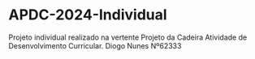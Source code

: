 # APDC-2024-Individual
Projeto individual realizado na vertente Projeto da Cadeira Atividade de Desenvolvimento Curricular.
Diogo Nunes Nº62333
